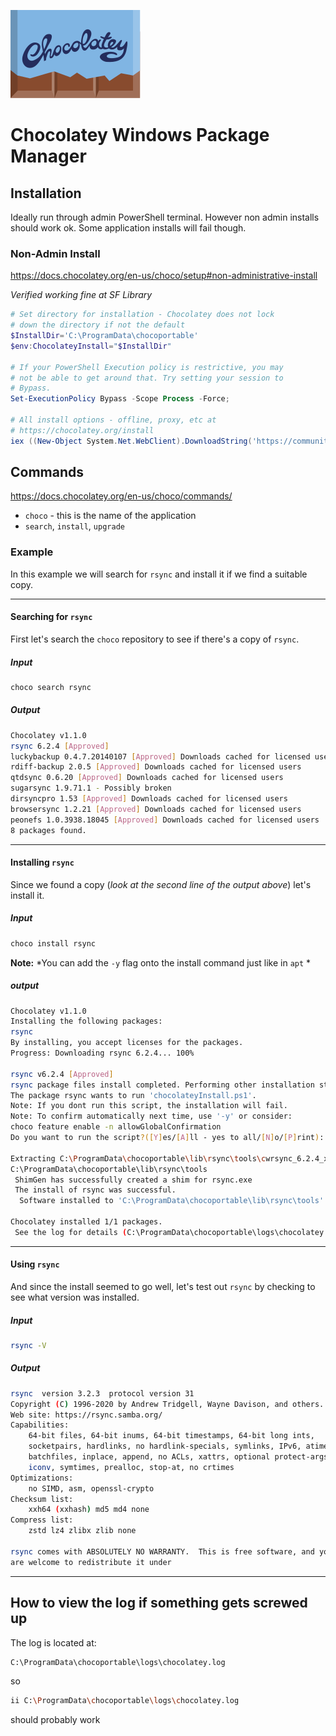 ![tmux](https://raw.githubusercontent.com/8rents/_/i/chocolatey-logo.svg)

# Chocolatey Windows Package Manager

## Installation

Ideally run through admin PowerShell terminal. However non admin installs should work ok. Some application installs will fail though.

### Non-Admin Install

https://docs.chocolatey.org/en-us/choco/setup#non-administrative-install

*Verified working fine at SF Library*

```powershell
# Set directory for installation - Chocolatey does not lock
# down the directory if not the default
$InstallDir='C:\ProgramData\chocoportable'
$env:ChocolateyInstall="$InstallDir"

# If your PowerShell Execution policy is restrictive, you may
# not be able to get around that. Try setting your session to
# Bypass.
Set-ExecutionPolicy Bypass -Scope Process -Force;

# All install options - offline, proxy, etc at
# https://chocolatey.org/install
iex ((New-Object System.Net.WebClient).DownloadString('https://community.chocolatey.org/install.ps1'))
```

## Commands

https://docs.chocolatey.org/en-us/choco/commands/

- `choco` - this is the name of the application
- `search`, `install`,  `upgrade`

### Example

In this example we will search for `rsync` and install it if we find a suitable copy.

***

#### Searching for `rsync`

First let's search the `choco` repository to see if there's a copy of `rsync`.

##### Input

```bash
choco search rsync
```

##### Output

```bash
Chocolatey v1.1.0
rsync 6.2.4 [Approved]
luckybackup 0.4.7.20140107 [Approved] Downloads cached for licensed users
rdiff-backup 2.0.5 [Approved] Downloads cached for licensed users
qtdsync 0.6.20 [Approved] Downloads cached for licensed users
sugarsync 1.9.71.1 - Possibly broken
dirsyncpro 1.53 [Approved] Downloads cached for licensed users
browsersync 1.2.21 [Approved] Downloads cached for licensed users
peonefs 1.0.3938.18045 [Approved] Downloads cached for licensed users
8 packages found.
```

***

#### Installing `rsync`

Since we found a copy (*look at the second line of the output above*) let's install it.

##### Input
```bash
choco install rsync
```

__Note:__ *You can add the `-y` flag onto the install command just like in `apt` *

##### output

```bash
Chocolatey v1.1.0
Installing the following packages:
rsync
By installing, you accept licenses for the packages.
Progress: Downloading rsync 6.2.4... 100%

rsync v6.2.4 [Approved]
rsync package files install completed. Performing other installation steps.
The package rsync wants to run 'chocolateyInstall.ps1'.
Note: If you dont run this script, the installation will fail.
Note: To confirm automatically next time, use '-y' or consider:
choco feature enable -n allowGlobalConfirmation
Do you want to run the script?([Y]es/[A]ll - yes to all/[N]o/[P]rint): y

Extracting C:\ProgramData\chocoportable\lib\rsync\tools\cwrsync_6.2.4_x64_free.zip to C:\ProgramData\chocoportable\lib\rsync\tools...
C:\ProgramData\chocoportable\lib\rsync\tools
 ShimGen has successfully created a shim for rsync.exe
 The install of rsync was successful.
  Software installed to 'C:\ProgramData\chocoportable\lib\rsync\tools'

Chocolatey installed 1/1 packages.
 See the log for details (C:\ProgramData\chocoportable\logs\chocolatey.log).
```

***

#### Using `rsync`

And since the install seemed to go well, let's test out `rsync` by checking to see what version was installed.

##### Input

```bash
rsync -V
```
##### Output

```bash
rsync  version 3.2.3  protocol version 31
Copyright (C) 1996-2020 by Andrew Tridgell, Wayne Davison, and others.
Web site: https://rsync.samba.org/
Capabilities:
    64-bit files, 64-bit inums, 64-bit timestamps, 64-bit long ints,
    socketpairs, hardlinks, no hardlink-specials, symlinks, IPv6, atimes,
    batchfiles, inplace, append, no ACLs, xattrs, optional protect-args,
    iconv, symtimes, prealloc, stop-at, no crtimes
Optimizations:
    no SIMD, asm, openssl-crypto
Checksum list:
    xxh64 (xxhash) md5 md4 none
Compress list:
    zstd lz4 zlibx zlib none

rsync comes with ABSOLUTELY NO WARRANTY.  This is free software, and you
are welcome to redistribute it under
```
***

## How to view the log if something gets screwed up

The log is located at:

```bash
C:\ProgramData\chocoportable\logs\chocolatey.log
```

so 

```bash
ii C:\ProgramData\chocoportable\logs\chocolatey.log
```

should probably work


